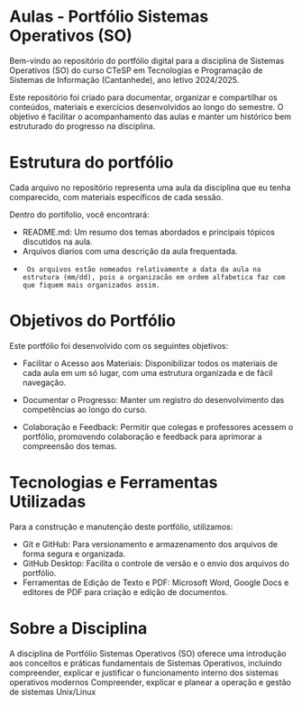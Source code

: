 # Aulas - Portfólio Sistemas Operativos (SO)
Bem-vindo ao repositório do portfólio digital para a disciplina de Sistemas Operativos (SO) do curso CTeSP em Tecnologias e Programação de Sistemas de Informação (Cantanhede), ano letivo 2024/2025.

Este repositório foi criado para documentar, organizar e compartilhar os conteúdos, materiais e exercícios desenvolvidos ao longo do semestre. O objetivo é facilitar o acompanhamento das aulas e manter um histórico bem estruturado do progresso na disciplina.

# Estrutura do portfólio
Cada arquivo no repositório representa uma aula da disciplina que eu tenha comparecido, com materiais específicos de cada sessão.
  
Dentro do portifolio, você encontrará:

-    README.md: Um resumo dos temas abordados e principais tópicos discutidos na aula.
-    Arquivos diarios com uma descrição da aula frequentada.
-      Os arquivos estão nomeados relativamente a data da aula na estrutura (mm/dd), pois a organizacão em ordem alfabetica faz com que fiquem mais organizados assim.

# Objetivos do Portfólio
Este portfólio foi desenvolvido com os seguintes objetivos:

-    Facilitar o Acesso aos Materiais: Disponibilizar todos os materiais de cada aula em um só lugar, com uma estrutura organizada e de fácil navegação.

-    Documentar o Progresso: Manter um registro do desenvolvimento das competências ao longo do curso.

-    Colaboração e Feedback: Permitir que colegas e professores acessem o portfólio, promovendo colaboração e feedback para aprimorar a compreensão dos temas.


# Tecnologias e Ferramentas Utilizadas

Para a construção e manutenção deste portfólio, utilizamos:

-    Git e GitHub: Para versionamento e armazenamento dos arquivos de forma segura e organizada.
-    GitHub Desktop: Facilita o controle de versão e o envio dos arquivos do portfólio.
-    Ferramentas de Edição de Texto e PDF: Microsoft Word, Google Docs e editores de PDF para criação e edição de documentos.

# Sobre a Disciplina

A disciplina de Portfólio Sistemas Operativos (SO) oferece uma introdução aos conceitos e práticas fundamentais de Sistemas Operativos, incluindo compreender, explicar e justificar o funcionamento interno dos sistemas operativos modernos
Compreender, explicar e planear a operação e gestão de sistemas Unix/Linux
